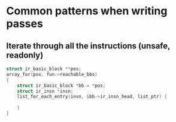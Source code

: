 # Common patterns when writing passes

## Iterate through all the instructions (unsafe, readonly)

```c
struct ir_basic_block **pos;
array_for(pos, fun->reachable_bbs)
{
    struct ir_basic_block *bb = *pos;
    struct ir_insn *insn;
    list_for_each_entry(insn, &bb->ir_insn_head, list_ptr) {
    
    }
}
```